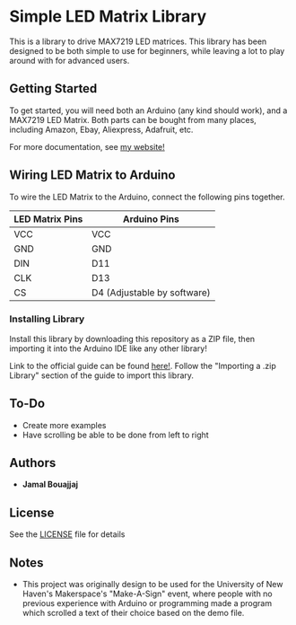 # Simple LED Matrix Library

This is a library to drive MAX7219 LED matrices. This library has been designed to be both simple to use for beginners, while leaving a lot to play around with for advanced users.

## Getting Started

To get started, you will need both an Arduino (any kind should work), and a MAX7219 LED Matrix. Both parts can be bought from many places, including Amazon, Ebay, Aliexpress, Adafruit, etc.

For more documentation, see [my website!](https://www.electro707.com/documentation/Libraries/simple_led_library/index.php)

## Wiring LED Matrix to Arduino

To wire the LED Matrix to the Arduino, connect the following pins together.

| LED Matrix Pins | Arduino Pins |
| --- | --- |
| VCC | VCC |
| GND | GND |
| DIN | D11 |
| CLK | D13 |
| CS | D4 (Adjustable by software) |

### Installing Library

Install this library by downloading this repository as a ZIP file, then importing it into the Arduino IDE like any other library!

Link to the official guide can be found [here!](https://www.arduino.cc/en/Guide/Libraries).
Follow the "Importing a .zip Library" section of the guide to import this library.

## To-Do
- Create more examples
- Have scrolling be able to be done from left to right

## Authors

* **Jamal Bouajjaj**

## License

See the [LICENSE](LICENSE) file for details

## Notes

* This project was originally design to be used for the University of New Haven's Makerspace's "Make-A-Sign" event, where people with no previous experience with Arduino or programming made a program which scrolled a text of their choice based on the demo file.
